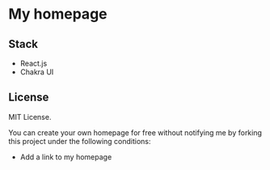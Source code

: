 # My homepage

## Stack

- React.js
- Chakra UI

## License

MIT License.

You can create your own homepage for free without notifying me by forking this project under the following conditions:

- Add a link to my homepage
